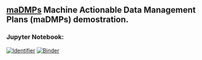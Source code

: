 ## [maDMPs](https://www.rd-alliance.org/madmps) Machine Actionable Data Management Plans (maDMPs) demostration. 

### Jupyter Notebook:
[![Identifier](https://img.shields.io/badge/doi-10.14454%2Fw67k-5373-fca709.svg)](https://doi.org/10.14454/w67k-5373)
[![Binder](https://mybinder.org/badge_logo.svg)](https://mybinder.org/v2/gh/datacite/pidgraph-notebooks-python/master?filepath=dmp%2Fuser-story-single-dmp-connections.ipynb)


